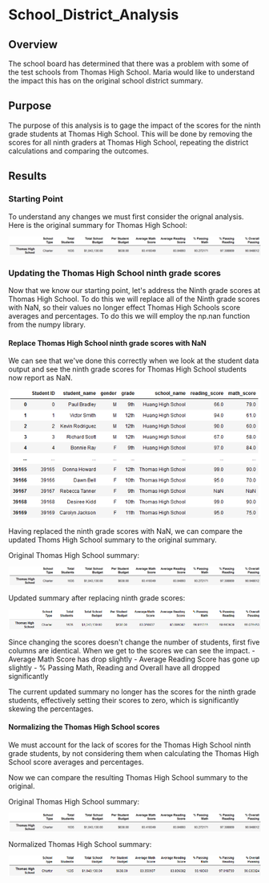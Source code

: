 # School_District_Analysis
## Overview
The school board has determined that there was a problem with some of the test schools from Thomas High School. Maria would like to understand the impact this has on the original school district summary.

## Purpose
The purpose of this analysis is to gage the impact of the scores for the ninth grade students at Thomas High School. This will be done by removing the scores for all ninth graders at Thomas High School, repeating the district calculations and comparing the outcomes.

## Results

### Starting Point
To understand any changes we must first consider the orignal analysis. Here is the original summary for Thomas High School:

![Thomas High School, Original summary](Resources/Original_Thomas_summary.png)

### Updating the Thomas High School ninth grade scores
Now that we know our starting point, let's address the Ninth grade scores at Thomas High School. To do this we will replace all of the Ninth grade scores with NaN, so their values no longer effect Thomas High Schools score averages and percentages. To do this we will employ the np.nan function from the numpy library.

#### Replace Thomas High School ninth grade scores with NaN
We can see that we've done this correctly when we look at the student data output and see the ninth grade scores for Thomas High School students now report as NaN.

![Thomas High School, ninth grade scores replaced with NaN](Resources/Replace_Thomas9_With_Nan.png)

Having replaced the ninth grade scores with NaN, we can compare the updated Thoms High School summary to the original summary.

Original Thomas High School summary:

![Thomas High School, Original summary](Resources/Original_Thomas_summary.png)

Updated summary after replacing ninth grade scores:

![Thomas High School, updated summary with NaN](Resources/Thomas_summary_with_Nans.png)

Since changing the scores doesn't change the number of students, first five columns are identical. When we get to the scores we can see the impact.
    - Average Math Score has drop slightly
    - Average Reading Score has gone up slightly
    - % Passing Math, Reading and Overall have all dropped significantly

The current updated summary no longer has the scores for the ninth grade students, effectively setting their scores to zero, which is significantly skewing the percentages.

#### Normalizing the Thomas High School scores
We must account for the lack of scores for the Thomas High School ninth grade students, by not considering them when calculating the Thomas High School score averages and percentages.

Now we can compare the resulting Thomas High School summary to the original.

Original Thomas High School summary:

![Thomas High School, Original summary](Resources/Original_Thomas_summary.png)

Normalized Thomas High School summary:

![Thomas High School, Normalized summary](Resources/Normalized_Thomas_summary.png)


